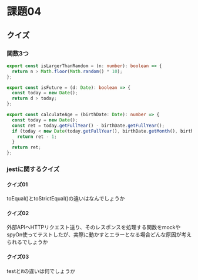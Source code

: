 # 課題04

## クイズ

### 関数3つ

```typescript
export const isLargerThanRandom = (n: number): boolean => {
  return n > Math.floor(Math.random() * 10);
};
```

```typescript
export const isFuture = (d: Date): boolean => {
  const today = new Date();
  return d > today;
};
```

```typescript
export const calculateAge = (birthDate: Date): number => {
  const today = new Date();
  const ret = today.getFullYear() - birthDate.getFullYear();
  if (today < new Date(today.getFullYear(), birthDate.getMonth(), birthDate.getDate())) {
    return ret - 1;
  }
  return ret;
};
```

### jestに関するクイズ

#### クイズ01

toEqual()とtoStrictEqual()の違いはなんでしょうか

#### クイズ02

外部APIへHTTPリクエスト送り、そのレスポンスを処理する関数をmockやspyOn使ってテストしたが、実際に動かすとエラーとなる場合どんな原因が考えられるでしょうか

#### クイズ03

testとitの違いは何でしょうか
